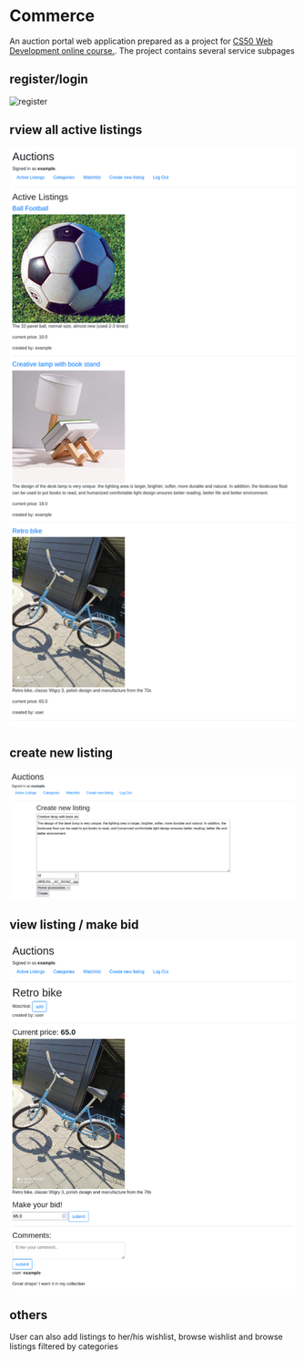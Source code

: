 # Commerce
An auction portal web application prepared as a project for [CS50 Web Development online course.](https://cs50.harvard.edu/web/2020/). The project contains several service subpages

## register/login
![register](./screenshots/register.png)
## rview all active listings
![register](./screenshots/active_listings.png)
## create new listing
![register](./screenshots/create_listing.png)
## view listing / make bid
![register](./screenshots/make_bid.png)
## others
User can also add listings to her/his wishlist, browse wishlist and browse listings filtered by categories